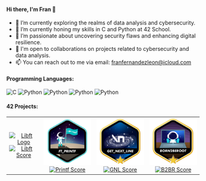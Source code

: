 #### Hi there, I'm Fran 👋

- 🔭 I’m currently exploring the realms of data analysis and cybersecurity.
- 🌱 I’m currently honing my skills in C and Python at 42 School.
- 👀 I’m passionate about uncovering security flaws and enhancing digital resilience.
- 💼 I'm open to collaborations on projects related to cybersecurity and data analysis.
- 📫 You can reach out to me via email: [franfernandezleon@icloud.com](mailto:franfernandezleon@icloud.com)

#### Programming Languages:

<div style="text-decoration: none, display: flex, flex-direction: center">
    <a href="https://www.gnu.org/software/gnu-c-manual/gnu-c-manual.html" style="text-decoration: none">
        <img style="text-decoration: none" src="https://glot.io/static/img/c.svg?etag=ZaoLBh_p" alt="C" width="60""/>
    </a>
    <a href="https://www.freecodecamp.org/news/the-python-handbook/" style="text-decoration-line: none">
        <img style="text-decoration: none" src="https://cdn3.iconfinder.com/data/icons/logos-and-brands-adobe/512/267_Python-1024.png" alt="Python" width="70"/>
    </a>
    <a href="https://www.freecodecamp.org/news/the-python-handbook/" style="text-decoration-line: none">
        <img style="text-decoration: none" src="https://cdn3.iconfinder.com/data/icons/logos-and-brands-adobe/512/267_Python-1024.png" alt="Python" width="70"/>
    </a>
    <a href="https://www.freecodecamp.org/news/the-python-handbook/" style="text-decoration-line: none">
        <img style="text-decoration: none" src="https://cdn3.iconfinder.com/data/icons/logos-and-brands-adobe/512/267_Python-1024.png" alt="Python" width="70"/>
    </a>
    <a href="https://www.freecodecamp.org/news/the-python-handbook/" style="text-decoration-line: none">
        <img style="text-decoration: none" src="https://cdn3.iconfinder.com/data/icons/logos-and-brands-adobe/512/267_Python-1024.png" alt="Python" width="70"/>
    </a>

</div>


#### 42 Projects:

<table style="margin: auto;">
    <tr>
       <td style="text-align: center;">
    <a href="https://github.com/francfer-art/42Libft">
        <img src="https://raw.githubusercontent.com/ayogun/42-project-badges/main/badges/libftm.png" alt="Libft Logo">
        <br>
        <img src="https://img.shields.io/badge/Score-125%2F100-brightgreen" alt="Libft Score">
    </a>
</td>

<td style="text-align: center;">
    <a href="https://github.com/francfer-art/42Printf">
        <img src="https://raw.githubusercontent.com/mcombeau/mcombeau/main/42_badges/ft_printfe.png" alt="Printf Logo">
        <br>
        <img src="https://img.shields.io/badge/Score-100%2F100-brightgreen" alt="Printf Score">
    </a>
</td>

<td style="text-align: center;">
    <a href="https://github.com/francfer-art/42GNL">
        <img src="https://raw.githubusercontent.com/mcombeau/mcombeau/main/42_badges/get_next_linem.png" alt="GNL Logo">
        <br>
        <img src="https://img.shields.io/badge/Score-125%2F100-brightgreen" alt="GNL Score">
    </a>
</td>

<td style="text-align: center;">
    <a href="https://github.com/gemartin99/Born2beroot-Tutorial">
        <img src="https://raw.githubusercontent.com/mcombeau/mcombeau/main/42_badges/born2berootm.png" alt="B2BR Logo">
        <br>
        <img src="https://img.shields.io/badge/Score-125%2F100-brightgreen" alt="B2BR Score">
    </a>
</td>
    </tr>
</table>










